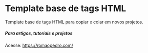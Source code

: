 # Template base de tags HTML

Template base de tags HTML para copiar e colar em novos projetos.

##### Para artigos, tutoriais e projetos
Acesse: https://romaopedro.com/
